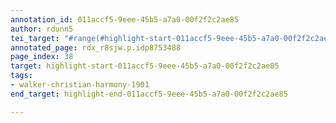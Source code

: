 ```yaml
---
annotation_id: 011accf5-9eee-45b5-a7a0-00f2f2c2ae85
author: rdunn5
tei_target: "#range(#highlight-start-011accf5-9eee-45b5-a7a0-00f2f2c2ae85, #highlight-end-011accf5-9eee-45b5-a7a0-00f2f2c2ae85)"
annotated_page: rdx_r8sjw.p.idp8753488
page_index: 38
target: highlight-start-011accf5-9eee-45b5-a7a0-00f2f2c2ae85
tags:
- walker-christian-harmony-1901
end_target: highlight-end-011accf5-9eee-45b5-a7a0-00f2f2c2ae85

---
```

